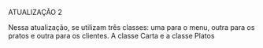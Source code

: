 ATUALIZAÇÃO 2  

Nessa atualização, se utilizam três classes: uma para o menu, outra para os pratos e outra para os clientes. 
A classe Carta e a classe Platos 

